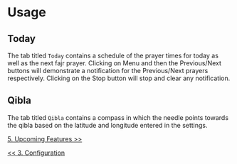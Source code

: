 # Usage #

## Today ##

The tab titled `Today` contains a schedule of the prayer times for today as well as the next fajr prayer.  Clicking on Menu and then the Previous/Next buttons will demonstrate a notification for the Previous/Next prayers respectively.  Clicking on the Stop button will stop and clear any notification.

## Qibla ##

The tab titled `Qibla` contains a compass in which the needle points towards the qibla based on the latitude and longitude entered in the settings.

[5. Upcoming Features >>](UserGuideUpcomingFeatures.md)

[<< 3. Configuration](UserGuideConfiguration.md)